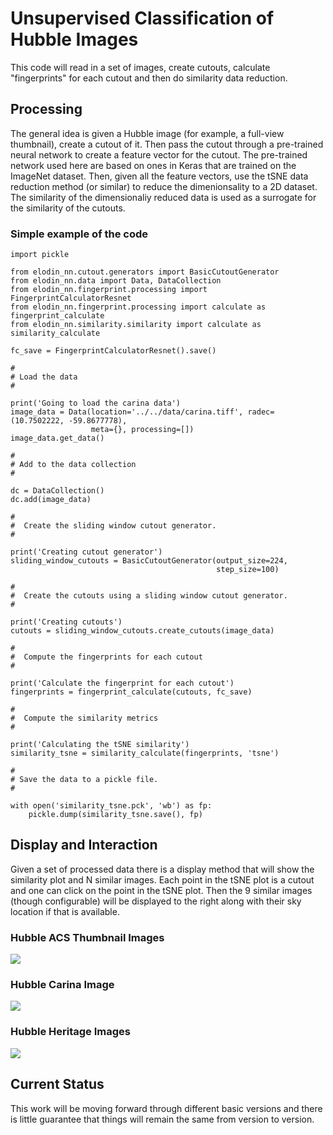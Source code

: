 # Unsupervised Classification of Hubble Images

This code will read in a set of images, create cutouts, calculate "fingerprints" for each cutout and then do similarity data reduction.

## Processing

The general idea is given a Hubble image (for example, a full-view thumbnail), create a cutout of it. Then pass the cutout through a pre-trained neural network to create a feature vector for the cutout.  The pre-trained network used here are based on ones in Keras that are trained on the ImageNet dataset.  Then, given all the feature vectors, use the tSNE data reduction method (or similar) to reduce the dimenionsality to a 2D dataset. The similarity of the dimensionaliy reduced data is used as a surrogate for the similarity of the cutouts. 

### Simple example of the code

```
import pickle

from elodin_nn.cutout.generators import BasicCutoutGenerator
from elodin_nn.data import Data, DataCollection
from elodin_nn.fingerprint.processing import FingerprintCalculatorResnet
from elodin_nn.fingerprint.processing import calculate as fingerprint_calculate
from elodin_nn.similarity.similarity import calculate as similarity_calculate

fc_save = FingerprintCalculatorResnet().save()

#
# Load the data
#

print('Going to load the carina data')
image_data = Data(location='../../data/carina.tiff', radec=(10.7502222, -59.8677778),
                  meta={}, processing=[])
image_data.get_data()

#
# Add to the data collection
#

dc = DataCollection()
dc.add(image_data)

#
#  Create the sliding window cutout generator.
#

print('Creating cutout generator')
sliding_window_cutouts = BasicCutoutGenerator(output_size=224,
                                              step_size=100)

#
#  Create the cutouts using a sliding window cutout generator.
#

print('Creating cutouts')
cutouts = sliding_window_cutouts.create_cutouts(image_data)

#
#  Compute the fingerprints for each cutout
#

print('Calculate the fingerprint for each cutout')
fingerprints = fingerprint_calculate(cutouts, fc_save)

#
#  Compute the similarity metrics
#

print('Calculating the tSNE similarity')
similarity_tsne = similarity_calculate(fingerprints, 'tsne')

#
# Save the data to a pickle file.
#

with open('similarity_tsne.pck', 'wb') as fp:
    pickle.dump(similarity_tsne.save(), fp)
```


## Display and Interaction

Given a set of processed data there is a display method that will show the similarity plot and N similar images.  Each point in the tSNE plot is a cutout and one can click on the point in the tSNE plot. Then the 9 similar images (though configurable) will be displayed to the right along with their sky location if that is available. 

### Hubble ACS Thumbnail Images
![](https://github.com/brechmos/elodin-nn/raw/master/images/hubble_thumbnails.jpeg)

### Hubble Carina Image
![](https://github.com/brechmos/elodin-nn/raw/master/images/hubble_carina.jpeg)

### Hubble Heritage Images
![](https://github.com/brechmos/elodin-nn/raw/master/images/hubble_heritage.jpeg)


## Current Status

This work will be moving forward through different basic versions and there is little guarantee that things will remain the same from version to version. 
